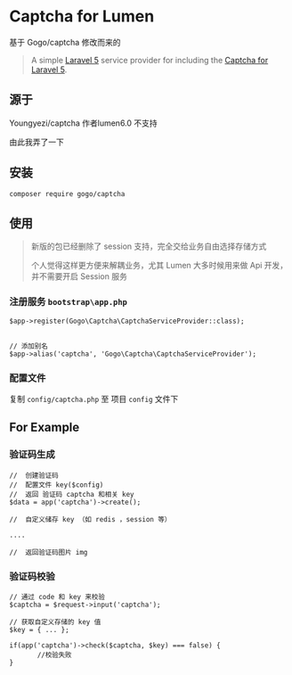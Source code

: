 # Captcha for Lumen

基于  Gogo/captcha 修改而来的


>A simple [Laravel 5](http://www.laravel.com/) service provider for including the [Captcha for Laravel 5](https://github.com/mewebstudio/captcha).

## 源于

Youngyezi/captcha 作者lumen6.0 不支持

由此我弄了一下

## 安装


	composer require gogo/captcha

## 使用


>新版的包已经删除了 session 支持，完全交给业务自由选择存储方式
>
>个人觉得这样更方便来解耦业务，尤其 Lumen 大多时候用来做 Api 开发，并不需要开启 Session 服务



### 注册服务 `bootstrap\app.php`

	$app->register(Gogo\Captcha\CaptchaServiceProvider::class);


  	// 添加别名
	$app->alias('captcha', 'Gogo\Captcha\CaptchaServiceProvider');
	
### 配置文件


复制 `config/captcha.php` 至 项目 `config`  文件下


## For Example

### 验证码生成
	
	//  创建验证码
	//  配置文件 key($config)
    //  返回 验证码 captcha 和相关 key
    $data = app('captcha')->create();
        
    //  自定义储存 key （如 redis ，session 等）
    
    ....
    
    //  返回验证码图片 img

### 验证码校验

	// 通过 code 和 key 来校验
	$captcha = $request->input('captcha');
	
	// 获取自定义存储的 key 值
	$key = { ... };
		
	if(app('captcha')->check($captcha, $key) === false) {
   		   //校验失败
   	}
